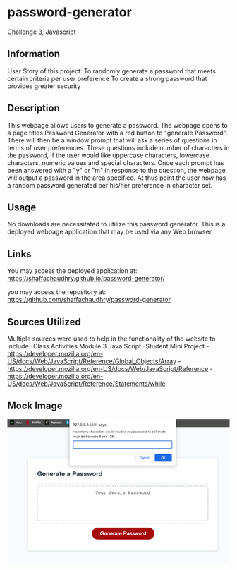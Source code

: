 # password-generator
Challenge 3, Javascript

## Information
User Story of this project: 
To randomly generate a password that meets certain criteria per user preference
To create a strong password that provides greater security

## Description
This webpage allows users to generate a password. The webpage opens to a page titles Password Generator with a red button to "generate Password". There will then be a window prompt that will ask a series of questions in terms of user preferences. These questions include number of characters in the password, if the user would like uppercase characters, lowercase characters, numeric values and special characters. Once each prompt has been answered with a "y" or "m" in response to the question, the webpage will output a password in the area specified. At thus point the user now has a random password generated per his/her preference in character set. 

## Usage 
No downloads are necessitated to utilize this password generator. This is a deployed webpage application that may be used via any Web browser. 

## Links
You may access the deployed application at: 
 https://shaffachaudhry.github.io/password-generator/

you may access the repository at: 
https://github.com/shaffachaudhry/password-generator

## Sources Utilized 
Multiple sources were used to help in the functionality of the website to include 
-Class Activities Module 3 Java Script
-Student Mini Project 
-https://developer.mozilla.org/en-US/docs/Web/JavaScript/Reference/Global_Objects/Array
-https://developer.mozilla.org/en-US/docs/Web/JavaScript/Reference
-https://developer.mozilla.org/en-US/docs/Web/JavaScript/Reference/Statements/while


## Mock Image
![ A mock-up of the webpage](./mock-image.png)



